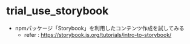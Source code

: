 # trial_use_storybook
- npmパッケージ「Storybook」を利用したコンテンツ作成を試してみる
  - refer : https://storybook.js.org/tutorials/intro-to-storybook/

